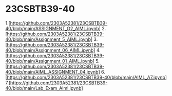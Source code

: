 # 23CSBTB39-40
1.[https://github.com/2303A52381/23CSBTB39-40/blob/main/ASSIGNMENT_O2_AIML.ipynb]
2.[https://github.com/2303A52381/23CSBTB39-40/blob/main/Assignment_5_AIML.ipynb]
3.[https://github.com/2303A52381/23CSBTB39-40/blob/main/Assignment_06_AIML.ipynb]
4.[https://github.com/2303A52381/23CSBTB39-40/blob/main/Assignment_01_AIML.ipynb]
5.[https://github.com/2303A52381/23CSBTB39-40/blob/main/AIML_ASSIGNMENT_04.ipynb]
6.[https://github.com/2303A52381/23CSBTB39-40/blob/main/AIML_A7.ipynb]
7.[https://github.com/2303A52381/23CSBTB39-40/blob/main/Lab_Exam_Aiml.ipynb]





